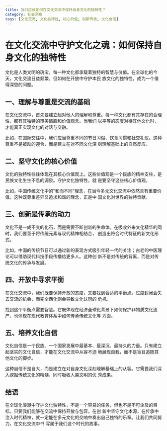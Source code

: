 ```yaml
---
title: 我们应该如何在文化交流中保持自身文化的独特性？
category: 社会洞察
tags: [文化交流, 文化独特性, 核心价值, 创新传承, 文化自信]
---
```

# 在文化交流中守护文化之魂：如何保持自身文化的独特性

 文化是人类文明的瑰宝，每一种文化都承载着独特的智慧与价值。在全球化的今天，文化交流日益频繁，但如何在开放中守护本民
族文化的独特性，成为一个值得深思的问题。

## 一、理解与尊重是交流的基础
 在文化交流中，首先要建立起对他人的理解和尊重。每一种文化都有其存在的合理性，都有其独特的审美情趣和价值观念。当我们
以平等的态度对待其他文化时，才能真正实现文化的对话与交融。

 比如，在国际交往中，我们应当尊重不同的节日习俗、饮食习惯和社交礼仪。这种尊重不是被动的迎合，而是建立在对不同文化深
刻理解基础上的自然反应。

## 二、坚守文化的核心价值
 文化的独特性往往体现在其核心价值观上。这些价值观是一个民族的精神支柱，是民族文化生生不息的源泉。守护文化独特性，就
是要坚守这些核心价值观。

 比如，中国传统文化中的"和而不同"理念，在当今多元文化交流中依然具有重要价值。这种既尊重差异又追求和谐的理念，正是中
国文化对世界的独特贡献。

## 三、创新是传承的动力
 文化不是一成不变的化石，而是需要不断创新的生命体。在吸收外来文化精华的同时，我们要善于将传统元素与现代精神相结合，
创造出符合时代特征的新文化形式。

 比如，中国的传统节日可以通过新的表现方式吸引年轻一代的关注；古老的中医理论可以借助现代科技手段传播给更多人。这种创
新不是对传统的背离，而是对传统文化的传承与发展。

## 四、开放中寻求平衡
 在文化交流中，我们既要保持开放的态度，又要找到合适的平衡点。过度封闭会失去交流的机会，而完全西化则会导致文化认同的
危机。

 找到这个平衡点需要智慧。它既体现在经济全球化背景下如何保护非物质文化遗产，也体现在现代教育体系中如何传承传统文化等
方面。

## 五、培养文化自信
 文化自信是一个民族、一个国家发展中最基本、最深沉、最持久的力量。只有建立起坚实的文化自信，才能在文化交流中从容不迫
地展现自我，而不是盲目追随其他文化的脚步。

 这种自信不是自大，而是建立在对自身文化深刻理解基础上的从容。它需要我们深入挖掘传统文化的精髓，同时吸收人类文明的优
秀成果。

## 结语
 在全球化浪潮中守护文化独特性，不是一个容易的任务，但也不是不可企及的目标。只要我们能够在交流中保持开放与包容，在创
新中坚守文化本源，在传承中注入时代精神，就一定能在多元文化的交响中奏出自己独特的乐章。让我们共同努力，在文化交流中书
写属于我们这个时代的故事。
